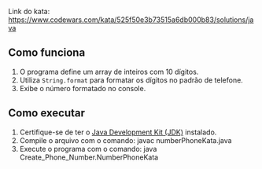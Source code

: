 Link do kata: https://www.codewars.com/kata/525f50e3b73515a6db000b83/solutions/java

## Como funciona

1. O programa define um array de inteiros com 10 dígitos.
2. Utiliza `String.format` para formatar os dígitos no padrão de telefone.
3. Exibe o número formatado no console.

## Como executar

1. Certifique-se de ter o [Java Development Kit (JDK)](https://www.oracle.com/java/technologies/javase-downloads.html) instalado.
2. Compile o arquivo com o comando:
   javac numberPhoneKata.java   
3. Execute o programa com o comando:
    java Create_Phone_Number.NumberPhoneKata